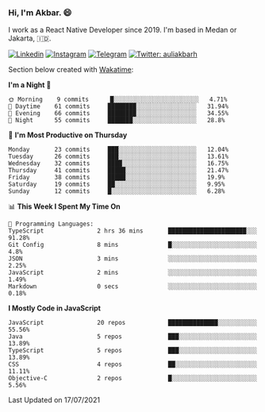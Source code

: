 ### Hi,  I'm Akbar. 😄

I work as a React Native Developer since 2019. I'm based in Medan or Jakarta, :indonesia:. 

<!-- 🔭 Take a look at my [LinkedIn](https://www.linkedin.com/in/aulia-akbar-harahap/) profile. -->

<!-- For now I still don't have a repository to be proud of, but I'm working on it. -->

[![Linkedin](https://img.shields.io/badge/-Aulia%20Akbar%20Harahap-blue?style=flat-square&labelColor=gray&logo=Linkedin&logoColor=white&link=https://www.linkedin.com/in/aulia-akbar-harahap)](https://www.linkedin.com/in/aulia-akbar-harahap)
[![Instagram](https://img.shields.io/badge/-@auliakbarh-orange?style=flat-square&labelColor=gray&logo=Instagram&logoColor=white&link=https://www.instagram.com/auliakbarh)](https://www.instagram.com/auliakbarh)
[![Telegram](https://img.shields.io/badge/-auliakbarh-informational?style=flat-square&labelColor=gray&logo=telegram&logoColor=white&link=https://t.me/auliakbarh)](https://t.me/auliakbarh)
[![Twitter: auliakbarh](https://img.shields.io/twitter/follow/auliakbarh?style=social)](https://twitter.com/auliakbarh)

Section below created with [Wakatime](https://wakatime.com/):
<!--START_SECTION:waka-->
**I'm a Night 🦉** 

```text
🌞 Morning    9 commits      █░░░░░░░░░░░░░░░░░░░░░░░░   4.71% 
🌆 Daytime    61 commits     ████████░░░░░░░░░░░░░░░░░   31.94% 
🌃 Evening    66 commits     ████████░░░░░░░░░░░░░░░░░   34.55% 
🌙 Night      55 commits     ███████░░░░░░░░░░░░░░░░░░   28.8%

```
📅 **I'm Most Productive on Thursday** 

```text
Monday       23 commits     ███░░░░░░░░░░░░░░░░░░░░░░   12.04% 
Tuesday      26 commits     ███░░░░░░░░░░░░░░░░░░░░░░   13.61% 
Wednesday    32 commits     ████░░░░░░░░░░░░░░░░░░░░░   16.75% 
Thursday     41 commits     █████░░░░░░░░░░░░░░░░░░░░   21.47% 
Friday       38 commits     █████░░░░░░░░░░░░░░░░░░░░   19.9% 
Saturday     19 commits     ██░░░░░░░░░░░░░░░░░░░░░░░   9.95% 
Sunday       12 commits     █░░░░░░░░░░░░░░░░░░░░░░░░   6.28%

```


📊 **This Week I Spent My Time On** 

```text
💬 Programming Languages: 
TypeScript               2 hrs 36 mins       ██████████████████████░░░   91.28% 
Git Config               8 mins              █░░░░░░░░░░░░░░░░░░░░░░░░   4.8% 
JSON                     3 mins              ░░░░░░░░░░░░░░░░░░░░░░░░░   2.25% 
JavaScript               2 mins              ░░░░░░░░░░░░░░░░░░░░░░░░░   1.49% 
Markdown                 0 secs              ░░░░░░░░░░░░░░░░░░░░░░░░░   0.18%

```

**I Mostly Code in JavaScript** 

```text
JavaScript               20 repos            ██████████████░░░░░░░░░░░   55.56% 
Java                     5 repos             ███░░░░░░░░░░░░░░░░░░░░░░   13.89% 
TypeScript               5 repos             ███░░░░░░░░░░░░░░░░░░░░░░   13.89% 
CSS                      4 repos             ██░░░░░░░░░░░░░░░░░░░░░░░   11.11% 
Objective-C              2 repos             █░░░░░░░░░░░░░░░░░░░░░░░░   5.56%

```



 Last Updated on 17/07/2021
<!--END_SECTION:waka-->


<!--
**auliakbarh/auliakbarh** is a ✨ _special_ ✨ repository because its `README.md` (this file) appears on your GitHub profile.

Here are some ideas to get you started:

- 🔭 I’m currently working on ...
- 🌱 I’m currently learning ...
- 👯 I’m looking to collaborate on ...
- 🤔 I’m looking for help with ...
- 💬 Ask me about ...
- 📫 How to reach me: ...
- 😄 Pronouns: ...
- ⚡ Fun fact: ...
-->
